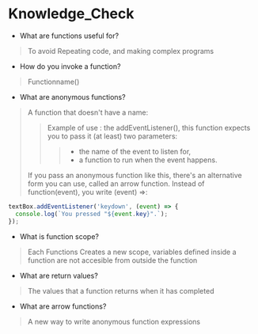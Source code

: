 # Knowledge_Check


- What are functions useful for?
> To avoid Repeating code, and making complex programs
- How do you invoke a function?
> Functionname()
- What are anonymous functions?
>A function that doesn't have a name:
> 
> > Example of use : the addEventListener(), this function expects you to pass it (at least) two parameters:
> >>- the name of the event to listen for, 
> >>- a function to run when the event happens.
>
>If you pass an anonymous function like this, there's an alternative form you can use, called an arrow function. Instead of function(event), you write (event) =>:
``` js
textBox.addEventListener('keydown', (event) => {
  console.log(`You pressed "${event.key}".`);
});
```
- What is function scope?
> Each Functions Creates a new scope, variables defined inside a function are not accesible from outside the function
- What are return values?
> The values that a function returns when it has completed
- What are arrow functions?
> A new way to write anonymous function expressions